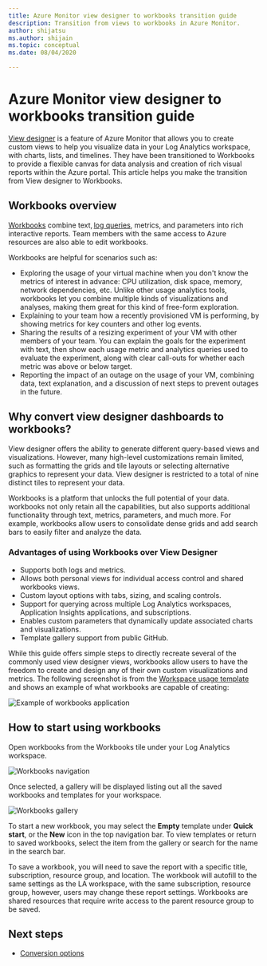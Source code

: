 ```yaml
---
title: Azure Monitor view designer to workbooks transition guide
description: Transition from views to workbooks in Azure Monitor.
author: shijatsu
ms.author: shijain
ms.topic: conceptual
ms.date: 08/04/2020

---
```


# Azure Monitor view designer to workbooks transition guide
[View designer](view-designer.md) is a feature of Azure Monitor that allows you to create custom views to help you visualize data in your Log Analytics workspace, with charts, lists, and timelines. They have been transitioned to Workbooks to provide a flexible canvas for data analysis and creation of rich visual reports within the Azure portal. This article helps you make the transition from View designer to Workbooks. 


## Workbooks overview
[Workbooks](../vm/vminsights-workbooks.md) combine text, [log queries](/azure/data-explorer/kusto/query/), metrics, and parameters into rich interactive reports. Team members with the same access to Azure resources are also able to edit workbooks.

Workbooks are helpful for scenarios such as:

- 	Exploring the usage of your virtual machine when you don't know the metrics of interest in advance: CPU utilization, disk space, memory, network dependencies, etc. Unlike other usage analytics tools, workbooks let you combine multiple kinds of visualizations and analyses, making them great for this kind of free-form exploration.
-	Explaining to your team how a recently provisioned VM is performing, by showing metrics for key counters and other log events.
-	Sharing the results of a resizing experiment of your VM with other members of your team. You can explain the goals for the experiment with text, then show each usage metric and analytics queries used to evaluate the experiment, along with clear call-outs for whether each metric was above or below target.
-	Reporting the impact of an outage on the usage of your VM, combining data, text explanation, and a discussion of next steps to prevent outages in the future.


## Why convert view designer dashboards to workbooks?

View designer offers the ability to generate different query-based views and visualizations. However, many high-level customizations remain limited, such as formatting the grids and tile layouts or selecting alternative graphics to represent your data. View designer is restricted to a total of nine distinct tiles to represent your data.

Workbooks is a platform that unlocks the full potential of your data. workbooks not only retain all the capabilities, but also supports additional functionality through text, metrics, parameters, and much more. For example, workbooks allow users to consolidate dense grids and add search bars to easily filter and analyze the data. 

### Advantages of using Workbooks over View Designer

* Supports both logs and metrics.
* Allows both personal views for individual access control and shared workbooks views.
* Custom layout options with tabs, sizing, and scaling controls.
* Support for querying across multiple Log Analytics workspaces, Application Insights applications, and subscriptions.
* Enables custom parameters that dynamically update associated charts and visualizations.
* Template gallery support from public GitHub.

While this guide offers simple steps to directly recreate several of the commonly used view designer views, workbooks allow users to have the freedom to create and design any of their own custom visualizations and metrics. The following screenshot is from the [Workspace usage template](https://go.microsoft.com/fwlink/?linkid=874159&resourceId=Azure%20Monitor&featureName=Workbooks&itemId=community-Workbooks%2FAzure%20Monitor%20-%20Workspaces%2FWorkspace%20Usage&workbookTemplateName=Workspace%20Usage&func=NavigateToPortalFeature&type=workbook) and shows an example of what workbooks are capable of creating:


![Example of workbooks application](media/view-designer-conversion-overview/workbook-template-example.jpg)


## How to start using workbooks
Open workbooks from the Workbooks tile under your Log Analytics workspace.

![Workbooks navigation](media/view-designer-conversion-overview/workbooks-nav.png)

Once selected, a gallery will be displayed listing out all the saved workbooks and templates for your workspace.

![Workbooks gallery](media/view-designer-conversion-overview/workbooks-gallery.png)

To start a new workbook, you may select the **Empty** template under **Quick start**, or the **New** icon in the top navigation bar. To view templates or return to saved workbooks, select the item from the gallery or search for the name in the search bar.

To save a workbook, you will need to save the report with a specific title, subscription, resource group, and location.
The workbook will autofill to the same settings as the LA workspace, with the same subscription, resource group, however, users may change these report settings. Workbooks are shared resources that require write access to the parent resource group to be saved.

## Next steps

- [Conversion options](view-designer-conversion-options.md)
